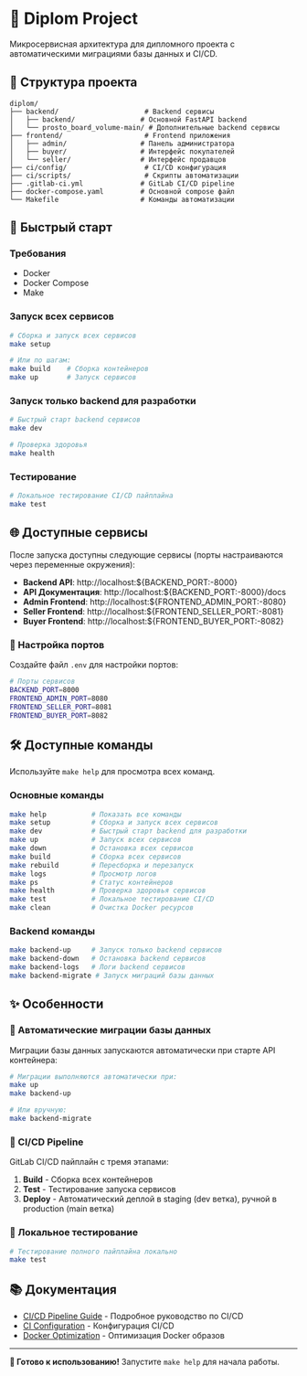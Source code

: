 # 🚀 Diplom Project

Микросервисная архитектура для дипломного проекта с автоматическими миграциями базы данных и CI/CD.

## 📁 Структура проекта

```
diplom/
├── backend/                     # Backend сервисы
│   ├── backend/                # Основной FastAPI backend
│   └── prosto_board_volume-main/ # Дополнительные backend сервисы
├── frontend/                    # Frontend приложения
│   ├── admin/                  # Панель администратора
│   ├── buyer/                  # Интерфейс покупателей
│   └── seller/                 # Интерфейс продавцов
├── ci/config/                   # CI/CD конфигурация
├── ci/scripts/                  # Скрипты автоматизации
├── .gitlab-ci.yml              # GitLab CI/CD pipeline
├── docker-compose.yaml         # Основной compose файл
└── Makefile                    # Команды автоматизации
```

## 🚀 Быстрый старт

### Требования
- Docker
- Docker Compose
- Make

### Запуск всех сервисов
```bash
# Сборка и запуск всех сервисов
make setup

# Или по шагам:
make build    # Сборка контейнеров
make up       # Запуск сервисов
```

### Запуск только backend для разработки
```bash
# Быстрый старт backend сервисов
make dev

# Проверка здоровья
make health
```

### Тестирование
```bash
# Локальное тестирование CI/CD пайплайна
make test
```

## 🌐 Доступные сервисы

После запуска доступны следующие сервисы (порты настраиваются через переменные окружения):

- **Backend API**: http://localhost:${BACKEND_PORT:-8000}
- **API Документация**: http://localhost:${BACKEND_PORT:-8000}/docs
- **Admin Frontend**: http://localhost:${FRONTEND_ADMIN_PORT:-8080}
- **Seller Frontend**: http://localhost:${FRONTEND_SELLER_PORT:-8081}
- **Buyer Frontend**: http://localhost:${FRONTEND_BUYER_PORT:-8082}

### 🔧 Настройка портов

Создайте файл `.env` для настройки портов:
```bash
# Порты сервисов
BACKEND_PORT=8000
FRONTEND_ADMIN_PORT=8080
FRONTEND_SELLER_PORT=8081
FRONTEND_BUYER_PORT=8082
```

## 🛠️ Доступные команды

Используйте `make help` для просмотра всех команд.

### Основные команды
```bash
make help           # Показать все команды
make setup          # Сборка и запуск всех сервисов
make dev            # Быстрый старт backend для разработки
make up             # Запуск всех сервисов
make down           # Остановка всех сервисов
make build          # Сборка всех сервисов
make rebuild        # Пересборка и перезапуск
make logs           # Просмотр логов
make ps             # Статус контейнеров
make health         # Проверка здоровья сервисов
make test           # Локальное тестирование CI/CD
make clean          # Очистка Docker ресурсов
```

### Backend команды
```bash
make backend-up     # Запуск только backend сервисов
make backend-down   # Остановка backend сервисов
make backend-logs   # Логи backend сервисов
make backend-migrate # Запуск миграций базы данных
```

## ✨ Особенности

### 🔄 Автоматические миграции базы данных
Миграции базы данных запускаются автоматически при старте API контейнера:
```bash
# Миграции выполняются автоматически при:
make up
make backend-up

# Или вручную:
make backend-migrate
```

### 🚀 CI/CD Pipeline
GitLab CI/CD пайплайн с тремя этапами:
1. **Build** - Сборка всех контейнеров
2. **Test** - Тестирование запуска сервисов
3. **Deploy** - Автоматический деплой в staging (dev ветка), ручной в production (main ветка)

### 🧪 Локальное тестирование
```bash
# Тестирование полного пайплайна локально
make test
```

## 📚 Документация

- [CI/CD Pipeline Guide](CI_CD_PIPELINE_GUIDE.md) - Подробное руководство по CI/CD
- [CI Configuration](ci/README.md) - Конфигурация CI/CD
- [Docker Optimization](DOCKER_OPTIMIZATION.md) - Оптимизация Docker образов

---

**🎯 Готово к использованию!** Запустите `make help` для начала работы.